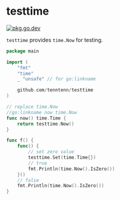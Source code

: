 # testtime

[![pkg.go.dev][gopkg-badge]][gopkg]

`testtime` provides `time.Now` for testing.

```go
package main

import (
	"fmt"
	"time"
	_ "unsafe" // for go:linkname

	github.com/tenntenn/testtime
)

// replace time.Now
//go:linkname now time.Now
func now() time.Time {
	return testtime.Now()
}

func f() {
	func() {
		// set zero value
		testtime.Set(time.Time{})
		// true
		fmt.Println(time.Now().IsZero())
	}()
	// false
	fmt.Println(time.Now().IsZero())
}
```

<!-- links -->
[gopkg]: https://pkg.go.dev/github.com/tenntenn/testtime
[gopkg-badge]: https://pkg.go.dev/badge/github.com/tenntenn/testtime?status.svg

